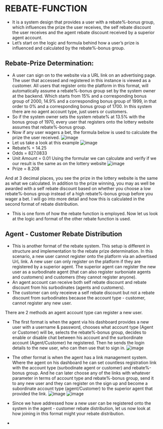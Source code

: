 # REBATE-FUNCTION
- It is a system design that provides a user with a rebate%-bonus group, which influences the prize the user receives, the self rebate discount the user receives and the agent rebate discount received by a superior agent account.
- Let’s start on the logic and formula behind how a user’s prize is influenced and calculated by the rebate%-bonus group.
## Rebate-Prize Determination:
- A user can sign on to the website via a URL link on an advertising page. The user that accessed and registered in this instance is viewed as a customer. All users that register onto the platform in this format, will automatically assume a rebate%-bonus group set by the system owner at the backend. Which starts from 15% and a corresponding bonus group of 2000, 14.9% and a corresponding bonus group of 1999, in that order to 0% and a corresponding bonus group of 1700. In this system there are no agent account type, just users or customers.
- So if the system owner sets the system rebate% at 13.5% with the bonus group of 1970, every user that registers onto the lottery website assumes that rebate%-bonus group. 
- Now if any user wagers a bet, the formula below is used to calculate the prize the user received.
![image](https://github.com/user-attachments/assets/1322c721-d89a-4981-9507-1b45d9cddc6f)
- Let us take a look at this example
![image](https://github.com/user-attachments/assets/f1545f45-f752-41d6-a7b1-dce1f6273581)
- Rebate% = 14.25
- Odds = 827.0833
- Unit Amount = 0.01
Using the formular we can calculate and verify if we our result is the same as on the lottery website
![image](https://github.com/user-attachments/assets/eb70791c-be9a-477c-9dbc-aab32e6ba4f9)
- Prize = 8.208

And at 3 decimal places, you see the prize in the lottery website is the same as what we calculated.
In addition to the prize winning, you may as well be awarded with a self rebate discount based on whether you choose a low rebate%-bonus group instead of a high rebate%-bonus group before you wager a bet. I will go into more detail and how this is calculated in the second format of rebate distribution.  

- This is one form of how the rebate function is employed. Now let us look at the logic and format of the other rebate function is used.

## Agent - Customer Rebate Distribution
- This is another format of the rebate system. This setup is different in structure and implementation to the rebate prize determination. In this scenario, a new user cannot register onto the platform via an advertised UrL link. A new user can only register on the platform if they are registered by a superior agent. The superior agent can register the new user as a surbodinate agent (that can also register surboniate agents and customers) and customers (they cannot register anyone).
- An agent account can receive both self rebate discount and rebate discount from his surbodinates (agents and customers).
- The customer can only receieve a self rebate discount but not a rebate discount from surbodinates because the account type - customer, cannot register any new user.

There are 2 methods an agent account type can register a new user.

- The first format is when the agent via his dashboard provides a new user with a username & password, chooses what account type (Agent or Customer) will be, selects the rebate%-bonus group, decides to enable or disable chat between his account and the surbordinate account (Agent/Customer) he registered. Then he sends the login details to the new user, who can then use that to sign in.
![image](https://github.com/user-attachments/assets/b82c5def-adb8-4e6d-a96d-bbd0cf032ccb)


- The other format is when the agent has a link management system. Where the agent on his dashboard he can set countless registration link with the account type (surbodinate agent or customer) and rebate%-bonus group. And he can later choose any of the links with whatever parameter in terms of account type and rebate%-bonus group, send it to any new user and they can register on the sign up and become a subordinate account type (agent/Customer) to the superior agent that provided the link.
 ![image](https://github.com/user-attachments/assets/e11e6fea-d662-432b-8190-0071ce0d6d7a)
 ![image](https://github.com/user-attachments/assets/81c13ea9-351c-40c1-a25c-799b6c632364)

- Since we have addressed how a new user can be registered onto the system in the agent - customer rebate distribution, let us now look at how joining in this format might your rebate distribution.

- 
